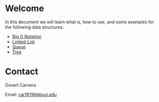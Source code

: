 # Welcome

In this document we will learn what is, how to use, and some examples for the following data structures:

* [Big O Notation](4-big-o.md)
* [Linked-List](1-linkedList.md)
* [Queue](2-queue.md)
* [Tree](3-tree.md)


# Contact

Govert Carreno

Email: car16116@byui.edu